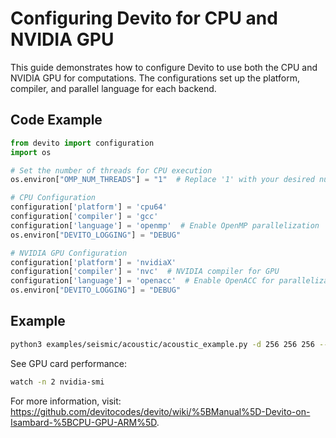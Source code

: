 # Configuring Devito for CPU and NVIDIA GPU

This guide demonstrates how to configure Devito to use both the CPU and NVIDIA GPU for computations. The configurations set up the platform, compiler, and parallel language for each backend.

## Code Example

```python
from devito import configuration
import os

# Set the number of threads for CPU execution
os.environ["OMP_NUM_THREADS"] = "1"  # Replace '1' with your desired number of cores

# CPU Configuration
configuration['platform'] = 'cpu64'
configuration['compiler'] = 'gcc'
configuration['language'] = 'openmp'  # Enable OpenMP parallelization
os.environ["DEVITO_LOGGING"] = "DEBUG"

# NVIDIA GPU Configuration
configuration['platform'] = 'nvidiaX'
configuration['compiler'] = 'nvc'  # NVIDIA compiler for GPU
configuration['language'] = 'openacc'  # Enable OpenACC for parallelization on GPU
os.environ["DEVITO_LOGGING"] = "DEBUG"
```

## Example
```bash
python3 examples/seismic/acoustic/acoustic_example.py -d 256 256 256 --tn 2000
```
See GPU card performance:
```bash
watch -n 2 nvidia-smi
```
For more information, visit: https://github.com/devitocodes/devito/wiki/%5BManual%5D-Devito-on-Isambard-%5BCPU-GPU-ARM%5D.
